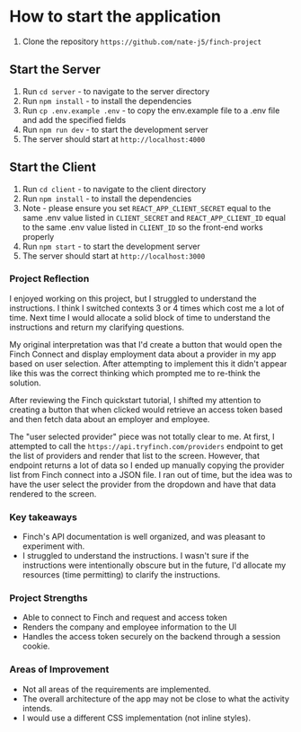 # How to start the application
1. Clone the repository `https://github.com/nate-j5/finch-project`

## Start the Server
1. Run `cd server` - to navigate to the server directory  
2. Run `npm install` - to install the dependencies
3. Run `cp .env.example .env` - to copy the env.example file to a .env file and add the specified fields
4. Run `npm run dev` - to start the development server
5. The server should start at `http://localhost:4000`

## Start the Client
1. Run `cd client` - to navigate to the client directory  
2. Run `npm install` - to install the dependencies
3. Note - please ensure you set `REACT_APP_CLIENT_SECRET` equal to the same .env value listed in `CLIENT_SECRET` and `REACT_APP_CLIENT_ID` equal to the same .env value listed in `CLIENT_ID` so the front-end works properly
4. Run `npm start` - to start the development server
5. The server should start at `http://localhost:3000`


### Project Reflection
I enjoyed working on this project, but I struggled to understand the instructions. I think I switched contexts 3 or 4 times which cost me a lot of time. Next time I would allocate a solid block of time to understand the instructions and return my clarifying questions.

My original interpretation was that I'd create a button that would open the Finch Connect and display employment data about a provider in my app based on user selection.  After attempting to implement this it didn't appear like this was the correct thinking which prompted me to re-think the solution. 

After reviewing the Finch quickstart tutorial, I shifted my attention to creating a button that when clicked would retrieve an access token based and then fetch data about an employer and employee. 

The "user selected provider" piece was not totally clear to me. At first, I attempted to call the `https://api.tryfinch.com/providers` endpoint to get the list of providers and render that list to the screen. However, that endpoint returns a lot of data so I ended up manually copying the provider list from Finch connect into a JSON file. I ran out of time, but the idea was to have the user select the provider from the dropdown and have that data rendered to the screen. 

### Key takeaways
- Finch's API documentation is well organized, and was pleasant to experiment with. 
- I struggled to understand the instructions. I wasn't sure if the instructions were intentionally obscure but in the future, I'd allocate my resources (time permitting) to clarify the instructions. 

### Project Strengths
- Able to connect to Finch and request and access token
- Renders the company and employee information to the UI
- Handles the access token securely on the backend through a session cookie. 

### Areas of Improvement
- Not all areas of the requirements are implemented. 
- The overall architecture of the app may not be close to what the activity intends. 
- I would use a different CSS implementation (not inline styles).


